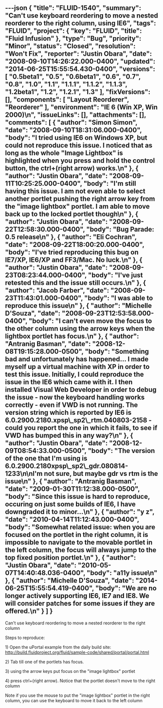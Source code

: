 ---json
{
  "title": "FLUID-1540",
  "summary": "Can't use keyboard reordering to move a nested reorderer to the right column, using IE6",
  "tags": "FLUID",
  "project": {
    "key": "FLUID",
    "title": "Fluid Infusion"
  },
  "type": "Bug",
  "priority": "Minor",
  "status": "Closed",
  "resolution": "Won't Fix",
  "reporter": "Justin Obara",
  "date": "2008-09-10T14:26:22.000-0400",
  "updated": "2014-06-25T15:55:54.430-0400",
  "versions": [
    "0.5beta1",
    "0.5",
    "0.6beta1",
    "0.6",
    "0.7",
    "0.8",
    "1.0",
    "1.1",
    "1.1.1",
    "1.1.2",
    "1.1.3",
    "1.2beta1",
    "1.2",
    "1.2.1",
    "1.3"
  ],
  "fixVersions": [],
  "components": [
    "Layout Reorderer",
    "Reorderer"
  ],
  "environment": "IE 6 (Win XP, Win 2000)\n",
  "issueLinks": [],
  "attachments": [],
  "comments": [
    {
      "author": "Simon Simon",
      "date": "2008-09-10T18:31:06.000-0400",
      "body": "I tried using IE6 on Windows XP, but could not reproduce this issue. I noticed that as long as the whole \"Image Lightbox\" is highlighted when you press and hold the control button, the ctrl+(right arrow) works.\n"
    },
    {
      "author": "Justin Obara",
      "date": "2008-09-11T10:25:25.000-0400",
      "body": "I'm still having this issue. I am not even able to select another portlet pushing the right arrow key from the \"image lightbox\" portlet. I am able to move back up to the locked portlet though\n"
    },
    {
      "author": "Justin Obara",
      "date": "2008-09-22T12:58:30.000-0400",
      "body": "Bug Parade: 0.5 release\n"
    },
    {
      "author": "Eli Cochran",
      "date": "2008-09-22T18:00:20.000-0400",
      "body": "I've tried reproducing this bug on IE7/XP, IE6/XP and FF3/Mac. No luck.\n"
    },
    {
      "author": "Justin Obara",
      "date": "2008-09-23T08:23:44.000-0400",
      "body": "I've just retested this and the issue still occurs.\n"
    },
    {
      "author": "Jacob Farber",
      "date": "2008-09-23T11:43:01.000-0400",
      "body": "I was able to reproduce this issue\n"
    },
    {
      "author": "Michelle D'Souza",
      "date": "2008-09-23T12:53:58.000-0400",
      "body": "I can't even move the focus to the other column using the arrow keys when the lightbox portlet has focus.\n"
    },
    {
      "author": "Antranig Basman",
      "date": "2008-12-08T19:15:28.000-0500",
      "body": "Something bad and unfortunately has happened... I made myself up a virtual machine with XP in order to test this issue. Initially, I could reproduce the issue in the IE6 which came with it. I then installed Visual Web Developer in order to debug the issue - now the keyboard handling works correctly - even if VWD is not running. The version string which is reported by IE6 is 6.0.2900.2180.xpsp\\_sp2\\_rtm.040803-2158 - could you report the one in which it fails, to see if VWD has bumped this in any way?\n"
    },
    {
      "author": "Justin Obara",
      "date": "2008-12-09T08:54:33.000-0500",
      "body": "The version of the one that I'm using is 6.0.2900.2180xpsp\\_sp2\\_gdr.080814-1233\n\nI'm not sure, but maybe gdr vs rtm is the issue\n"
    },
    {
      "author": "Antranig Basman",
      "date": "2009-01-30T11:12:38.000-0500",
      "body": "Since this issue is hard to reproduce, occuring on just **some builds** of IE6, I have downgraded it to minor...\n"
    },
    {
      "author": "y z",
      "date": "2010-04-14T11:12:43.000-0400",
      "body": "Somewhat related issue: when you are focused on the portlet in the right column, it is impossible to navigate to the movable portlet in the left column, the focus will always jump to the top fixed position portlet.\n"
    },
    {
      "author": "Justin Obara",
      "date": "2010-05-07T14:40:48.036-0400",
      "body": "a11y issue\n"
    },
    {
      "author": "Michelle D'Souza",
      "date": "2014-06-25T15:55:54.419-0400",
      "body": "We are no longer actively supporting IE6, IE7 and IE8. We will consider patches for some issues if they are offered.\n"
    }
  ]
}
---
Can't use keyboard reordering to move a nested reorderer to the right column

Steps to reproduce:

1\) Open the uPortal example from the daily build site:\
<http://build.fluidproject.org/fluid/sample-code/shared/portal/portal.html>

2\) Tab till one of the portlets has focus.

3\) using the arrow keys put focus on the "image lightbox" portlet

4\) press ctrl+(right arrow). Notice that the portlet doesn't move to the right column

Note if you use the mouse to put the "image lightbox" portlet in the right column, you can use the keyboard to move it back to the left column

        